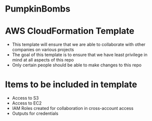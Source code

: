 # PumpkinBombs

# AWS CloudFormation Template

* This template will ensure that we are able to collaborate with other companies on various projects
* The goal of this template is to ensure that we have least privilege in mind at all aspects of this repo
* Only certain people should be able to make changes to this repo

# Items to be included in template
* Access to S3
* Access to EC2
* IAM Roles created for collaboration in cross-account access
* Outputs for credentials
